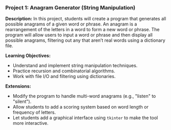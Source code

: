 ### Project 1: Anagram Generator (String Manipulation)

**Description:**
In this project, students will create a program that generates all possible anagrams of a given word or phrase. An anagram is a rearrangement of the letters in a word to form a new word or phrase. The program will allow users to input a word or phrase and then display all possible anagrams, filtering out any that aren’t real words using a dictionary file.

**Learning Objectives:**
- Understand and implement string manipulation techniques.
- Practice recursion and combinatorial algorithms.
- Work with file I/O and filtering using dictionaries.

**Extensions:**
- Modify the program to handle multi-word anagrams (e.g., "listen" to "silent").
- Allow students to add a scoring system based on word length or frequency of letters.
- Let students add a graphical interface using `tkinter` to make the tool more interactive.